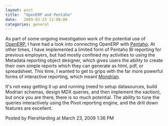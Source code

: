 ```yaml
---
layout: post
title:  "OpenERP and Pentaho"
date:   2009-03-23 12:00:00
categories: general
---
```



<p>As part of some ongoing investigation work of the potential use of <a href="http://www.openerp.com">OpenERP</a>, I have had a look into connecting OpenERP with <a href="http://www.pentaho.org">Pentaho</a>.  At other times, I have implemented a limited form of Pentaho BI reporting for previous employers, but had mostly confined my activities to using the Metadata reporting object designer, which gives users the ability to create their own simple reports which they can generate as html, pdf, or spreadsheet.  This time, I wanted to get to grips with the far more powerful forms of interactive reporting, which meant <a href="http://mondrian.pentaho.org/">Mondrian</a>.</p>

<p>It's not easy getting it up and running (need to setup datasources, build Modrian schemas, design MDX queries, and then implement the xaction),  but once you are there, there is so much potential.  The ability to tune the queries interactively using the Pivot reporting engine, and the drill down features are excellent.</p>

<div id="a000080more"><div id="more">

</div></div>

<p class="posted">Posted by PiersHarding at March 23, 2009  1:36 PM</p>





